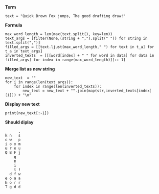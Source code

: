 <b>Term</b>
```
text = "Quick Brown Fox jumps, The good drafting draw!"
```

<b>Formula</b>
```
max_word_length = len(max(text.split(), key=len))
text_args = [filter(None,(string + ",").split(" ")) for string in text.split(",")]
filled_args = [[text.ljust(max_word_length," ") for text in t_a] for t_a in text_args]
inverted_texts  = [[[word[index] + " " for word in data] for data in filled_args] for index in range(max_word_length)][::-1]
```
<b>Merge list as new string</b>
```
new_text  = ""
for i in range(len(text_args)):
    for index in range(len(inverted_texts)):
        new_text = new_text + "".join(map(str,inverted_texts[index][i])) + "\n"
```

<b>Display new text </b>
```
print(new_text[:-1])
```

<b>Should diplay</b>
```
      , 
k n   s 
c w   p 
i o x m 
u r o u 
Q B F j 
    g   
    n   
    i  
    t ! 
  d f w 
e o a a 
h o r r 
T g d d 
```
